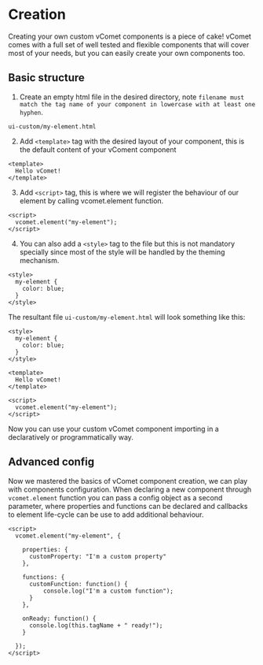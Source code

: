 # Creation

Creating your own custom vComet components is a piece of cake!
vComet comes with a full set of well tested and flexible components that will cover most of your needs, but you can easily create your own components too.


## Basic structure

1. Create an empty html file in the desired directory, note `filename must match the tag name of your component in lowercase with at least one hyphen`.

```
ui-custom/my-element.html
```

2. Add `<template>` tag with the desired layout of your component, this is the default content of your vComent component

```
<template>
  Hello vComet!
</template>
```

3. Add `<script>` tag, this is where we will register the behaviour of our element by calling vcomet.element function.

```
<script>
  vcomet.element("my-element");
</script>
```

4. You can also add a `<style>` tag to the file but this is not mandatory specially since most of the style will be handled by the theming mechanism.

```
<style>
  my-element {
    color: blue;
  }
</style>
```

The resultant file `ui-custom/my-element.html` will look something like this:


```
<style>
  my-element {
    color: blue;
  }
</style>

<template>
  Hello vComet!
</template>

<script>
  vcomet.element("my-element");
</script>

```

Now you can use your custom vComet component importing in a declaratively or programmatically way.

## Advanced config

Now we mastered the basics of vComet component creation, we can play with components configuration.
When declaring a new component through `vcomet.element` function you can pass a config object as a second parameter, where properties and functions can be declared and callbacks to element life-cycle can be use to add additional behaviour.

```
<script>
  vcomet.element("my-element", {

    properties: {
      customProperty: "I'm a custom property"
    },

    functions: {
      customFunction: function() {
          console.log("I'm a custom function");
      }
    },

    onReady: function() {
      console.log(this.tagName + " ready!");
    }

  });
</script>

```